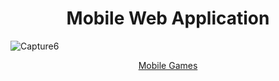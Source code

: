 <h1 align = 'center'>Mobile Web Application</h1>


![Capture6](https://user-images.githubusercontent.com/66279068/166520561-aeb4eacd-b5d7-4c20-9346-2f6a5fa91e10.PNG)

<section align = 'center'>
<a href = 'https://mobile-games.netlify.app/' target="_blank">Mobile Games</a>
</section>
